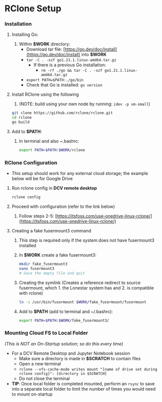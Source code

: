 # RClone Setup

### Installation

1. Installing Go:
    1. Within **$WORK** directory:
        - Download tar file: [https://go.dev/doc/install](https://go.dev/doc/install) into **$WORK**
        - `tar -C . -xzf go1.21.1.linux-amd64.tar.gz`
            - If there is a previous Go installation:
                - `rm -rf ./go && tar -C . -xzf go1.21.1.linux-amd64.tar.gz`
        - `export PATH=$PATH:./go/bin`
        - Check that Go is installed: `go version`
2. Install RClone using the following 
    1. (NOTE: build using your own node by running: `idev -p vm-small`)
    
    ```bash
    git clone https://github.com/rclone/rclone.git
    cd rclone
    go build
    ```
    
3. Add to **$PATH**:
    1. In terminal and also ~.bashrc:
        
        ```bash
        export PATH=$PATH:$WORK/rclone
        ```
        
    

### RClone Configuration

- This setup should work for any external cloud storage; the example below will be for Google Drive
1. Run rclone config in **DCV remote desktop**
    
    ```bash
    rclone config
    ```
    
2. Proceed with configuration (refer to the link below)
    1. Follow steps 2-5: [https://itsfoss.com/use-onedrive-linux-rclone/](https://itsfoss.com/use-onedrive-linux-rclone/)
3. Creating a fake fusermount3 command
    1. This step is required only if the system does not have fusermount3 installed
    2. In **$WORK** create a fake fusermount3:
        
        ```bash
        mkdir fake_fusermount3
        nano fusermount3
        # Save the empty file and quit
        ```
        
    3. Creating the symlink (Creates a reference redirect to source fusermount, which 1. the Lonestar system has and 2. is compatible with rclone)
        
        ```bash
        ln -s /usr/bin/fusermount $WORK/fake_fusermount/fusermount
        ```
        
    4. Add to **$PATH** (add to terminal and ~/.bashrc):
        
        ```bash
        export PATH=$PATH:$WORK/fake_fusermount3/
        ```
        

### Mounting Cloud FS to Local Folder

*(This is NOT an On-Startup solution; so do this every time)*

- For a DCV Remote Desktop and Jupyter Notebook session
    - Make sure a directory is made in **$SCRATCH** to contain files
    - Open a new terminal
    - `rclone --vfs-cache-mode writes mount "[name of drive set during rclone config]": [directory in $SCRATCH]`
    - Do not close the terminal
- ******TIP******: Once local folder is completed mounted, perform an `rsync` to save into a separate local folder to limit the number of times you would need to mount on-startup